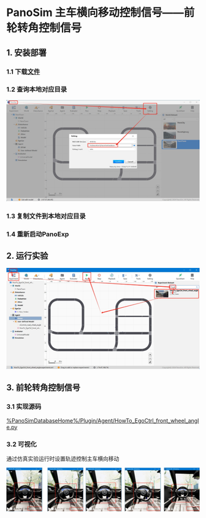 # PanoSim 主车横向移动控制信号——前轮转角控制信号

## 1. 安装部署

### 1.1 下载[文件](./PanoSimDatabase)

### 1.2 查询本地对应目录
![image](../../Bus/ego/docs/images/folder.jpg)

### 1.3 复制文件到本地对应目录

### 1.4 重新启动PanoExp

## 2. 运行实验
![image](docs/images/open.jpg)

## 3. 前轮转角控制信号

### 3.1 实现源码
[%PanoSimDatabaseHome%/Plugin/Agent/HowTo_EgoCtrl_front_wheel_angle.py](PanoSimDatabase/Plugin/Agent/HowTo_EgoCtrl_front_wheel_angle.py)

### 3.2 可视化
通过仿真实验运行时设置轨迹控制主车横向移动

![image](docs/images/visualization.jpg)
